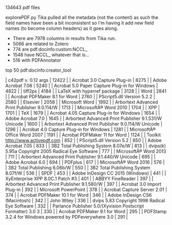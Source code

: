 134643 pdf files

explorePDF.py Tika pulled all the metadata (not the content) as such the field names have been a bit inconsistent so I'm having it add new field names (to become column headers) as it goes along. 

  * There are 7978 columns in results from Tika run.
  * 5066 are related to Zotero
  * 774 are pdf:docinfo:custom:NCCL_
  * 1548 have NCCL_ whatever that is...
  * 516 with PDFAnnotator

top 50 pdf:docinfo:creator_tool

| c42pdf v. 0.12 args                                          | 12422 |
| Acrobat 3.0 Capture Plug-in                                  | 8275  |
| Adobe Acrobat 7.08                                           | 5240  |
| Acrobat 5.0 Paper Capture Plug-in for Windows                | 4822  |
| tiff2ps                                                      | 4184  |
| LaTeX with hyperref package                                  | 3128  |
| Word                                                         | 2841  |
| Acrobat PDFMaker 8.1 for Word                                | 2760  |
| PScript5.dll Version 5.2.2                                   | 2580  |
| Elsevier                                                     | 2058  |
| Microsoft Word                                               | 1992  |
| Arbortext Advanced Print Publisher 9.0.114/W                 | 1713  |
| MicrosoftÂ® Word 2010                                        | 1704  |
| XPP                                                          | 1701  |
| TeX                                                          | 1679  |
| Acrobat 4.05 Capture Plug-in for Windows                     | 1654  |
| Adobe Acrobat 7.0                                            | 1645  |
| Arbortext Advanced Print Publisher 9.1.531/W Unicode         | 1600  |
| Arbortext Advanced Print Publisher 9.0.114/W Unicode         | 1296  |
| Acrobat 4.0 Capture Plug-in for Windows                      | 1281  |
| MicrosoftÂ® Office Word 2007                                 | 1191  |
| Acrobat PDFMaker 11 for Word                                 | 1124  |
| Toolkit http://www.activepdf.com                             | 852   |
| PScript5.dll Version 5.2                                     | 850   |
| Adobe Acrobat 7.05                                           | 833   |
| 3B2 Total Publishing System 8.07e/W                          | 813   |
| dvips(k) 5.95a Copyright 2005 Radical Eye Software           | 777   |
| MicrosoftÂ® Word 2013                                        | 711   |
| Arbortext Advanced Print Publisher 9.1.440/W Unicode         | 695   |
| Adobe Acrobat 6.0                                            | 694   |
| PDFplus                                                      | 617   |
| MicrosoftÂ® Word 2016                                        | 576   |
| 3B2 Total Publishing 6.06b/W                                 | 550   |
| 3B2 Total Publishing System 8.07f/W                          | 536   |
| SPDF                                                         | 453   |
| Adobe InDesign CC 2015 (Windows)                             | 441   |
| XyEnterprise XPP 8.0C.1  Patch #3                            | 401   |
| ABBYY FineReader                                             | 397   |
| Arbortext Advanced Print Publisher 9.1.580/W                 | 397   |
| Acrobat 3.0 Import Plug-in                                   | 392   |
| Microsoft PowerPoint                                         | 378   |
| Acrobat Capture Server 2.01                                  | 374   |
| Acrobat PDFMaker 10.1 for Word                               | 346   |
| Adobe InDesign CS6 (Macintosh)                               | 342   |
| John Wiley                                                   | 336   |
| dvips 5.83 Copyright 1998 Radical Eye Software               | 332   |
| Parlance Publisher 5.0/(Xyvision Postscript Formatter) 3.0 3 | 330   |
| Acrobat PDFMaker 9.1 for Word                                | 295   |
| PDFStamp 3.2.4 for Windows powered by PDFeverywhere 3.0      | 291   |


